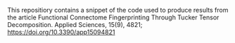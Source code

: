 This repositiory contains a snippet of the code used to produce results from the article 
Functional Connectome Fingerprinting Through Tucker Tensor Decomposition. Applied Sciences, 15(9), 4821; https://doi.org/10.3390/app15094821 
